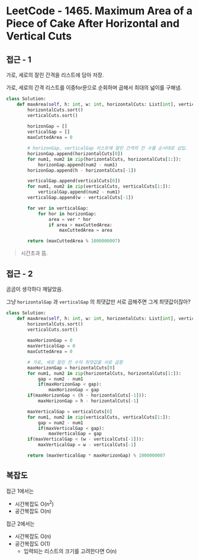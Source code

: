 # LeetCode - 1465. Maximum Area of a Piece of Cake After Horizontal and Vertical Cuts



## 접근 - 1

가로, 세로의 잘린 간격을 리스트에 담아 저장.

가로, 세로의 간격 리스트를 이중for문으로 순회하며 곱해서 최대의 넓이를 구해냄.

```python
class Solution:
    def maxArea(self, h: int, w: int, horizontalCuts: List[int], verticalCuts: List[int]) -> int:
        horizontalCuts.sort()
        verticalCuts.sort()
        
        horizonGap = []
        verticalGap = []
        maxCuttedArea = 0

        # horizonGap, verticalGap 리스트에 잘린 간격의 칸 수를 순서대로 삽입.
        horizonGap.append(horizontalCuts[0])
        for num1, num2 in zip(horizontalCuts, horizontalCuts[1:]):
            horizonGap.append(num2 - num1)
        horizonGap.append(h - horizontalCuts[-1])

        verticalGap.append(verticalCuts[0])
        for num1, num2 in zip(verticalCuts, verticalCuts[1:]):
            verticalGap.append(num2 - num1)
        verticalGap.append(w - verticalCuts[-1])

        for ver in verticalGap:
            for hor in horizonGap:
                area = ver * hor
                if area > maxCuttedArea:
                    maxCuttedArea = area

        return (maxCuttedArea % 1000000007) 
```

> 시간초과 뜸.



## 접근 - 2

곰곰이 생각하다 깨달았음.

그냥 `horizontalGap` 과 `verticalGap` 의 최댓값만 서로 곱해주면 그게 최댓값이잖아?

```python
class Solution:
    def maxArea(self, h: int, w: int, horizontalCuts: List[int], verticalCuts: List[int]) -> int:
        horizontalCuts.sort()
        verticalCuts.sort()
        
        maxHorizonGap = 0
        maxVerticalGap = 0
        maxCuttedArea = 0

        # 가로, 세로 잘린 칸 수의 최댓값을 서로 곱함
        maxHorizonGap = horizontalCuts[0]
        for num1, num2 in zip(horizontalCuts, horizontalCuts[1:]):
            gap = num2 - num1
            if(maxHorizonGap < gap):
                maxHorizonGap = gap
        if(maxHorizonGap < (h - horizontalCuts[-1])):
            maxHorizonGap = h - horizontalCuts[-1]

        maxVerticalGap = verticalCuts[0]
        for num1, num2 in zip(verticalCuts, verticalCuts[1:]):
            gap = num2 - num1
            if(maxVerticalGap < gap):
                maxVerticalGap = gap
        if(maxVerticalGap < (w - verticalCuts[-1])):
            maxVerticalGap = w - verticalCuts[-1]

        return (maxVerticalGap * maxHorizonGap) % 1000000007
```



## 복잡도

접근 1에서는

- 시간복잡도 O(n<sup>2</sup>)
- 공간복잡도 O(n)



접근 2에서는

- 시간복잡도 O(n)
- 공간복잡도 O(1)
  - 입력되는 리스트의 크기를 고려한다면 O(n)
